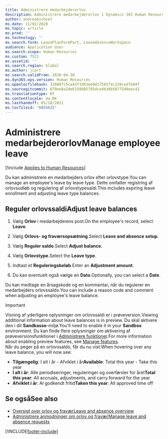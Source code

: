 ```yaml
---
title: Administrere medarbejderorlov
description: Administrere medarbejderorlov i Dynamics 365 Human Resources.
author: andreabichsel
ms.date: 11/02/2020
ms.topic: article
ms.prod: ''
ms.technology: ''
ms.search.form: LeavePlanFormPart, LeaveAbsenceWorkspace
audience: Application User
ms.search.scope: Human Resources
ms.custom: 7521
ms.assetid: ''
ms.search.region: Global
ms.author: jcart
ms.search.validFrom: 2020-04-30
ms.dyn365.ops.version: Human Resources
ms.openlocfilehash: 33080fc5ca43f3d83ee9d17565f4c229ced7b94f
ms.sourcegitcommit: 879ee8a10e6158885795dce4b3db5077540eec41
ms.translationtype: HT
ms.contentlocale: da-DK
ms.lasthandoff: 05/18/2021
ms.locfileid: "6055622"
---
```

# <a name="manage-employee-leave"></a><span data-ttu-id="6725d-103">Administrere medarbejderorlov</span><span class="sxs-lookup"><span data-stu-id="6725d-103">Manage employee leave</span></span>

[!include [Applies to Human Resources](../includes/applies-to-hr.md)]

<span data-ttu-id="6725d-104">Du kan administrere en medarbejders orlov efter orlovstype.</span><span class="sxs-lookup"><span data-stu-id="6725d-104">You can manage an employee's leave by leave type.</span></span> <span data-ttu-id="6725d-105">Dette omfatter registring af orlovsudløb og regulering af orlovstypesaldi.</span><span class="sxs-lookup"><span data-stu-id="6725d-105">This includes expiring leave enrollment and adjusting leave type balances.</span></span> 

## <a name="adjust-leave-balances"></a><span data-ttu-id="6725d-106">Reguler orlovssaldi</span><span class="sxs-lookup"><span data-stu-id="6725d-106">Adjust leave balances</span></span>

1. <span data-ttu-id="6725d-107">Vælg **Orlov** i medarbejderens post.</span><span class="sxs-lookup"><span data-stu-id="6725d-107">On the employee's record, select **Leave**.</span></span>

2. <span data-ttu-id="6725d-108">Vælg **Orlovs- og fraværsopsætning**.</span><span class="sxs-lookup"><span data-stu-id="6725d-108">Select **Leave and absence setup**.</span></span>

3. <span data-ttu-id="6725d-109">Vælg **Reguler saldo**.</span><span class="sxs-lookup"><span data-stu-id="6725d-109">Select **Adjust balance**.</span></span>

4. <span data-ttu-id="6725d-110">Vælg **Orlovstype**.</span><span class="sxs-lookup"><span data-stu-id="6725d-110">Select the **Leave type**.</span></span>

5. <span data-ttu-id="6725d-111">Indtast et **Reguleringsbeløb**.</span><span class="sxs-lookup"><span data-stu-id="6725d-111">Enter an **Adjustment amount**.</span></span> 

6. <span data-ttu-id="6725d-112">Du kan eventuelt også vælge en **Dato**.</span><span class="sxs-lookup"><span data-stu-id="6725d-112">Optionally, you can select a **Date**.</span></span> 

<span data-ttu-id="6725d-113">Du kan medtage en årsagskode og en kommentar, når du regulerer en medarbejders orlovssaldo.</span><span class="sxs-lookup"><span data-stu-id="6725d-113">You can include a reason code and comment when adjusting an employee's leave balance.</span></span> 

>[!IMPORTANT]
><span data-ttu-id="6725d-114">Visning af yderligere oplysninger om orlovssaldi er i prøveversion.</span><span class="sxs-lookup"><span data-stu-id="6725d-114">Viewing additional information about leave balances is in preview.</span></span> <span data-ttu-id="6725d-115">Du skal aktivere den i dit **Sandkasse**-miljø.</span><span class="sxs-lookup"><span data-stu-id="6725d-115">You'll need to enable it in your **Sandbox** environment.</span></span> <span data-ttu-id="6725d-116">Du kan finde flere oplysninger om aktivering af prøveversionsfunktioner i [Administrere funktioner](hr-admin-manage-features.md).</span><span class="sxs-lookup"><span data-stu-id="6725d-116">For more information about enabling preview features, see [Manage features](hr-admin-manage-features.md).</span></span><br>
><span data-ttu-id="6725d-117">Når du peger på en orlovssaldo, får du nu vist:</span><span class="sxs-lookup"><span data-stu-id="6725d-117">When hovering over any leave balance, you will now see:</span></span><br>
>- <span data-ttu-id="6725d-118">**Tilgængelig**: I alt i år - Afviklet i år</span><span class="sxs-lookup"><span data-stu-id="6725d-118">**Available**: Total this year - Take this year</span></span>
>- <span data-ttu-id="6725d-119">**I alt i år**: Alle periodiseringer, reguleringer og overførsler for året</span><span class="sxs-lookup"><span data-stu-id="6725d-119">**Total this year**: All accruals, adjustments, and carry forward for the year</span></span>
>- <span data-ttu-id="6725d-120">**Afviklet i år**: Al godkendt fritid</span><span class="sxs-lookup"><span data-stu-id="6725d-120">**Taken this year**: All approved time off</span></span>

## <a name="see-also"></a><span data-ttu-id="6725d-121">Se også</span><span class="sxs-lookup"><span data-stu-id="6725d-121">See also</span></span>

- [<span data-ttu-id="6725d-122">Oversigt over orlov og fravær</span><span class="sxs-lookup"><span data-stu-id="6725d-122">Leave and absence overview</span></span>](hr-leave-and-absence-overview.md)
- [<span data-ttu-id="6725d-123">Administrere anmodninger om orlov og fravær</span><span class="sxs-lookup"><span data-stu-id="6725d-123">Manage leave and absence requests</span></span>](hr-employee-self-service-manage-requests.md)


[!INCLUDE[footer-include](../includes/footer-banner.md)]